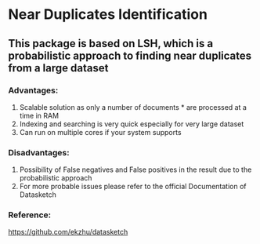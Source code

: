 # Near Duplicates Identification 
## This package is based on LSH, which is a probabilistic approach to finding near duplicates from a large dataset

### Advantages:
1. Scalable solution as only a number of documents * are processed at a time in RAM
2. Indexing and searching is very quick especially for very large dataset
3. Can run on multiple cores if your system supports

### Disadvantages:
1. Possibility of False negatives and False positives in the result due to the probabilistic approach
2. For more probable issues please refer to the official Documentation of Datasketch



### Reference:
https://github.com/ekzhu/datasketch
